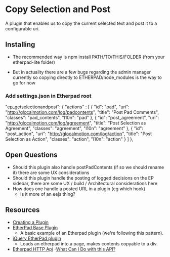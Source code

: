Copy Selection and Post
===

A plugin that enables us to copy the current selected text and post it to a configurable uri.


## Installing

- The recommended way is
npm install PATH/TO/THIS/FOLDER (from your etherpad-lite folder)

- But in actuality there are a few bugs regarding the admin manager currently so copying directly to ETHERPAD/node_modules is the way to go for now

### Add settings.json in Etherpad root

 "ep_getselectionandpost": {
    "actions" : [
      {
       "id": "pad",
       "uri": "http://glocalmotion.com/log/padcontents",
       "title": "Post Pad Comments",
       "classes": "pad_contents",
       "l10n": "pad"
      },
      {
       "id": "post_agreement",
       "uri": "http://glocalmotion.com/log/agreement",
       "title": "Post Selection as Agreement",
       "classes": "agreement",
       "l10n": "agreement"
      },
      {
       "id": "post_action",
       "uri": "http://glocalmotion.com/log/action",
       "title": "Post Selection as Action",
       "classes": "action",
       "l10n": "action"
      }
    ]
  },


## Open Questions

- Should this plugin also handle postPadContents (if so we should rename it) there are some UX considerations
- Should this plugin handle the posting of logged decisions on the EP sidebar, there are some UX / build / Architectural considerations here
- How does one handle a posted URL in a plugin (eg which hook)
  - Is it more of an eejs thing?


## Resources

- [Creating a Plugin](https://github.com/ether/etherpad-lite/wiki/Creating-a-plugin)
- [EtherPad Base Plugin](https://github.com/niklasfi/ep_base)
  - A basic example of an Etherpad plugin (we're following this pattern).
- [jQuery EtherPad plugin](https://github.com/ether/etherpad-lite-jquery-plugin)
  - Loads an etherpad into a page, makes contents copyable to a div.
- [Etherpad HTTP Api](http://etherpad.org/doc/v1.4.1/#index_http_api)
  -[What Can I Do with this API?](http://etherpad.org/doc/v1.4.1/#index_what_can_i_do_with_this_api)
